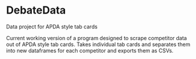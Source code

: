 # DebateData
Data project for APDA style tab cards

Current working version of a program designed to scrape competitor data out of APDA style tab cards. Takes individual tab cards and separates them into new dataframes for each competitor and exports them as CSVs.
